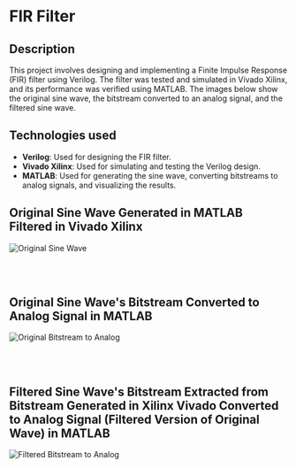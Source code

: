 # FIR Filter

## Description

This project involves designing and implementing a Finite Impulse Response (FIR) filter using Verilog. The filter was tested and simulated in Vivado Xilinx, and its performance was verified using MATLAB. The images below show the original sine wave, the bitstream converted to an analog signal, and the filtered sine wave.

## Technologies used

- **Verilog**: Used for designing the FIR filter.
- **Vivado Xilinx**: Used for simulating and testing the Verilog design.
- **MATLAB**: Used for generating the sine wave, converting bitstreams to analog signals, and visualizing the results.

## Original Sine Wave Generated in MATLAB Filtered in Vivado Xilinx

![Original Sine Wave](https://github.com/HardikJainGit/FIR-Filter-Verilog/assets/133627261/aac482d3-a9b5-449a-bf14-2caba95f07ce)

<br><br>

## Original Sine Wave's Bitstream Converted to Analog Signal in MATLAB

![Original Bitstream to Analog](https://github.com/HardikJainGit/FIR-Filter-Verilog/assets/133627261/5590d963-9f01-4ef7-860e-a608c109cd07)

<br><br>

## Filtered Sine Wave's Bitstream Extracted from Bitstream Generated in Xilinx Vivado Converted to Analog Signal (Filtered Version of Original Wave) in MATLAB

![Filtered Bitstream to Analog](https://github.com/HardikJainGit/FIR-Filter-Verilog/assets/133627261/2a7c3b27-b05f-4e39-967c-859889ab3950)
